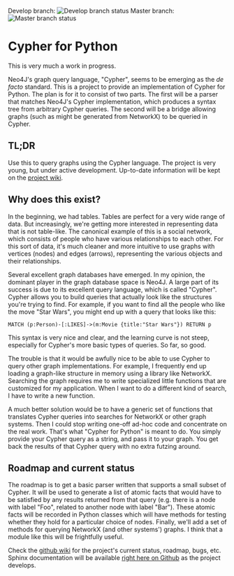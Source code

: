 Develop branch: ![Develop branch status](https://travis-ci.org/zacernst/python_cypher.svg?branch=develop)
Master branch: ![Master branch status](https://travis-ci.org/zacernst/python_cypher.svg?branch=master)

# Cypher for Python

This is very much a work in progress.

Neo4J's graph query language, "Cypher", seems to be emerging as the _de facto_ standard. This is a
project to provide an implementation of Cypher for Python. The plan is for it to consist of two parts.
The first will be a parser that matches Neo4J's Cypher implementation, which produces a syntax tree
from arbitrary Cypher queries. The second will be a bridge allowing graphs (such as might be
generated from NetworkX) to be queried in Cypher.

## TL;DR

Use this to query graphs using the Cypher language. The project is very young, but under active
development. Up-to-date information will be kept on the [project wiki](https://github.com/zacernst/python_cypher/wiki).

## Why does this exist?

In the beginning, we had tables. Tables are perfect for a very wide range of data. But increasingly,
we're getting more interested in representing data that is not table-like. The canonical example
of this is a social network, which consists of people who have various relationships to each other.
For this sort of data, it's much cleaner and more intuitive to use graphs with vertices (nodes) and
edges (arrows), representing the various objects and their relationships.

Several excellent graph databases have emerged. In my opinion, the dominant player in the graph
database space is Neo4J. A large part of its success is due to its excellent query language, which
is called "Cypher". Cypher allows you to build queries that actually look like the structures you're
trying to find. For example, if you want to find all the people who like the move "Star Wars", you
might end up with a query that looks like this:

```
MATCH (p:Person)-[:LIKES]->(m:Movie {title:"Star Wars"}) RETURN p
```

This syntax is very nice and clear, and the learning curve is not steep, especially for Cypher's
more basic types of queries. So far, so good.

The trouble is that it would be awfully nice to be able to use Cypher to query other graph 
implementations. For example, I frequently end up loading a graph-like structure in memory using
a library like NetworkX. Searching the graph requires me to write specialized little functions
that are customized for my application. When I want to do a different kind of search, I have to write
a new function.

A much better solution would be to have a generic set of functions that translates Cypher queries
into searches for NetworkX or other graph systems. Then I could stop writing one-off ad-hoc code
and concentrate on the real work. That's what "Cypher for Python" is meant to do. You simply provide
your Cypher query as a string, and pass it to your graph. You get back the results of that Cypher
query with no extra futzing around.

## Roadmap and current status

The roadmap is to get a basic parser written that supports a small subset of Cypher. It will be used
to generate a list of atomic facts that would have to be satisfied by any results returned from that
query (e.g. there is a node with label "Foo", related to another node with label "Bar"). These atomic
facts will be recorded in Python classes which will have methods for testing whether they hold for
a particular choice of nodes. Finally, we'll add a set of methods for querying NetworkX (and other
systems') graphs. I think that a module like this will be frightfully useful.

Check the [github wiki](https://github.com/zacernst/python_cypher/wiki) for the project's current
status, roadmap, bugs, etc. Sphinx documentation will be available
[right here on Github](http://zacernst.github.io/python_cypher/index.html) as the project develops.
